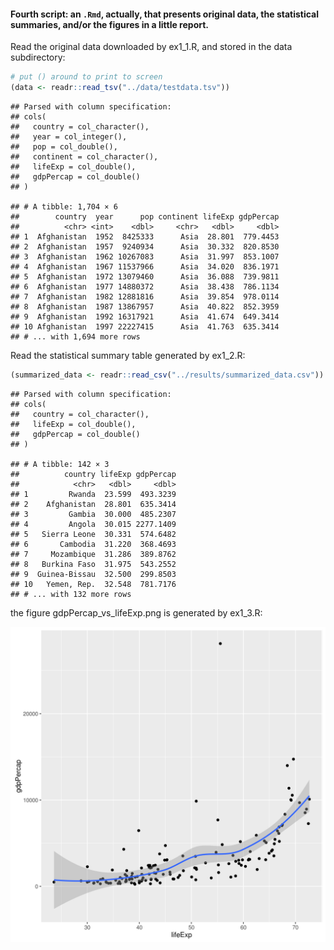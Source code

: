 
#### Fourth script: an `.Rmd`, actually, that presents original data, the statistical summaries, and/or the figures in a little report.

Read the original data downloaded by ex1\_1.R, and stored in the data subdirectory:

``` r
# put () around to print to screen
(data <- readr::read_tsv("../data/testdata.tsv"))
```

    ## Parsed with column specification:
    ## cols(
    ##   country = col_character(),
    ##   year = col_integer(),
    ##   pop = col_double(),
    ##   continent = col_character(),
    ##   lifeExp = col_double(),
    ##   gdpPercap = col_double()
    ## )

    ## # A tibble: 1,704 × 6
    ##        country  year      pop continent lifeExp gdpPercap
    ##          <chr> <int>    <dbl>     <chr>   <dbl>     <dbl>
    ## 1  Afghanistan  1952  8425333      Asia  28.801  779.4453
    ## 2  Afghanistan  1957  9240934      Asia  30.332  820.8530
    ## 3  Afghanistan  1962 10267083      Asia  31.997  853.1007
    ## 4  Afghanistan  1967 11537966      Asia  34.020  836.1971
    ## 5  Afghanistan  1972 13079460      Asia  36.088  739.9811
    ## 6  Afghanistan  1977 14880372      Asia  38.438  786.1134
    ## 7  Afghanistan  1982 12881816      Asia  39.854  978.0114
    ## 8  Afghanistan  1987 13867957      Asia  40.822  852.3959
    ## 9  Afghanistan  1992 16317921      Asia  41.674  649.3414
    ## 10 Afghanistan  1997 22227415      Asia  41.763  635.3414
    ## # ... with 1,694 more rows

Read the statistical summary table generated by ex1\_2.R:

``` r
(summarized_data <- readr::read_csv("../results/summarized_data.csv"))
```

    ## Parsed with column specification:
    ## cols(
    ##   country = col_character(),
    ##   lifeExp = col_double(),
    ##   gdpPercap = col_double()
    ## )

    ## # A tibble: 142 × 3
    ##          country lifeExp gdpPercap
    ##            <chr>   <dbl>     <dbl>
    ## 1         Rwanda  23.599  493.3239
    ## 2    Afghanistan  28.801  635.3414
    ## 3         Gambia  30.000  485.2307
    ## 4         Angola  30.015 2277.1409
    ## 5   Sierra Leone  30.331  574.6482
    ## 6       Cambodia  31.220  368.4693
    ## 7     Mozambique  31.286  389.8762
    ## 8   Burkina Faso  31.975  543.2552
    ## 9  Guinea-Bissau  32.500  299.8503
    ## 10   Yemen, Rep.  32.548  781.7176
    ## # ... with 132 more rows

the figure gdpPercap\_vs\_lifeExp.png is generated by ex1\_3.R:

![alt image](../results/gdpPercap_vs_lifeExp.png)
